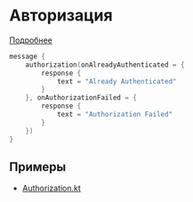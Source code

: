 # Авторизация

[Подробнее](https://yandex.ru/dev/dialogs/alice/doc/ru/auth/when-to-use)

```kotlin
message {
    authorization(onAlreadyAuthenticated = {
        response {
            text = "Already Authenticated"
        }
    }, onAuthorizationFailed = {
        response {
            text = "Authorization Failed"
        }
    })
}
```

## Примеры

- [Authorization.kt](https://github.com/danbeldev/alice-ktx/blob/master/examples/src/main/kotlin/com/github/examples/Authorization.kt)

